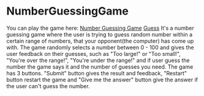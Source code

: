# NumberGuessingGame
You can play the game here: [Number Guessing Game](https://NumberGuessingGame.kriszeynev1.repl.co)
<a href="[http://example.com/](https://NumberGuessingGame.kriszeynev1.repl.co)" target="_blank">Guess</a>
It's a number guessing game where the user is trying to guess random number within a certain range of numbers, that your opponent(the computer) has come up with. 
The game randomly selects a number between 0 - 100 and gives the user feedback on their guesses, such as "Too large!" or "Too small!", "You're over the range!", "You're under the range!" and if user guess the number the game says it and the number of guesses you need.
The game has 3 buttons. "Submit" button gives the result and feedback, "Restart" button restart the game and "Give me the answer" button give the answer if the user can't guess the number.
